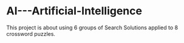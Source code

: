 # AI---Artificial-Intelligence
This project is about using 6 groups of Search Solutions applied to 8 crossword puzzles.
